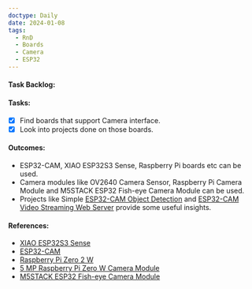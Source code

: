 ```yaml
---
doctype: Daily
date: 2024-01-08
tags:
  - RnD
  - Boards
  - Camera
  - ESP32
---
```

#### Task Backlog:


#### Tasks:

- [x] Find boards that support Camera interface.
- [x] Look into projects done on those boards.
#### Outcomes:

- ESP32-CAM, XIAO ESP32S3 Sense, Raspberry Pi boards etc can be used.
- Camera modules like OV2640 Camera Sensor, Raspberry Pi Camera Module and M5STACK ESP32 Fish-eye Camera Module can be used.
- Projects like Simple [ESP32-CAM Object Detection](https://youtu.be/HDRvZ_BYd08?si=MrinoYq49p_Jkbao) and [ESP32-CAM Video Streaming Web Server](https://github.com/RuiSantosdotme/ESP32-CAM-Arduino-IDE) provide some useful insights.
#### References:

- [XIAO ESP32S3 Sense](https://robu.in/product/seeed-studio-xiao-esp32s3-sense-2-4ghz-wi-fi-ble-5-0-ov2640-camera-sensor-digital-microphone-battery-charge-supported-rich-interface-iot-embedded-ml/)
- [ESP32-CAM](https://robu.in/product/ai-thinker-esp32-cam-development-board-wifibluetooth-with-ov2640-camera-module/)
- [Raspberry Pi Zero 2 W](https://robu.in/product/raspberry-pi-zero-2-w/)
- [5 MP Raspberry Pi Zero W Camera Module](https://robu.in/product/5mp-raspberry-pi-camera-module-w-hbv-ffc-cable/)
- [M5STACK ESP32 Fish-eye Camera Module](https://robu.in/product/m5stack-esp32-fisheye-camera-module-with-psram-ov2640/)

